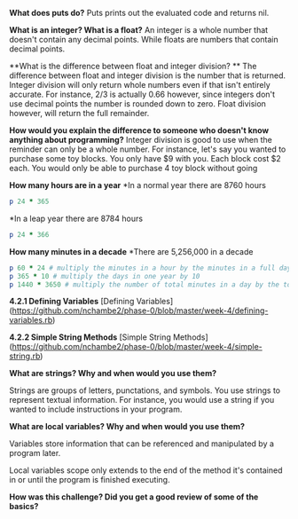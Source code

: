 **What does puts do?**
Puts prints out the evaluated code and returns nil.

**What is an integer? What is a float?**
An integer is a whole number that doesn't contain any decimal points.
While floats are numbers that contain decimal points.

**What is the difference between float and integer division? **
The difference between float and integer division is the number that is returned. Integer division will only return whole numbers even if that isn't entirely accurate. For instance, 2/3 is actually 0.66 however, since integers don't use decimal points the number is rounded down to zero. Float division however, will return the full remainder.

**How would you explain the difference to someone who doesn't know anything about programming?**
Integer division is good to use when the reminder can only be a whole number. For instance, let's say you wanted to purchase some toy blocks. You only have $9 with you. Each block cost $2 each. You would only be able to purchase 4 toy block without going

**How many hours are in a year**
*In a normal year there are 8760 hours

```ruby
p 24 * 365
```

*In a leap year there are 8784 hours

```ruby
p 24 * 366
```

**How many minutes in a decade**
*There are 5,256,000 in a decade

```ruby
p 60 * 24 # multiply the minutes in a hour by the minutes in a full day
p 365 * 10 # multiply the days in one year by 10
p 1440 * 3650 # multiply the number of total minutes in a day by the total number of days in a decade(didn't account for leap years)
```

**4.2.1 Defining Variables**
[Defining Variables] (https://github.com/nchambe2/phase-0/blob/master/week-4/defining-variables.rb)

**4.2.2 Simple String Methods**
[Simple String Methods]  (https://github.com/nchambe2/phase-0/blob/master/week-4/simple-string.rb)

**What are strings? Why and when would you use them?**

Strings are groups of letters, punctations, and symbols.
You use strings to represent textual information. For instance, you would use a string if you wanted to include instructions in your program.

**What are local variables? Why and when would you use them?**

Variables store information that can be referenced and manipulated by a program later.

Local variables scope only extends to the end of the method it's contained in or until the program is finished executing.

**How was this challenge? Did you get a good review of some of the basics?**


